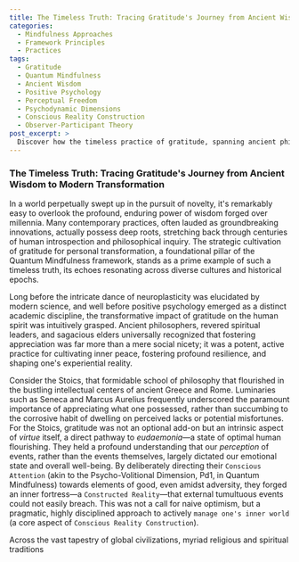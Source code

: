 ```yaml
---
title: The Timeless Truth: Tracing Gratitude's Journey from Ancient Wisdom to Modern Transformation
categories:
  - Mindfulness Approaches
  - Framework Principles
  - Practices
tags:
  - Gratitude
  - Quantum Mindfulness
  - Ancient Wisdom
  - Positive Psychology
  - Perceptual Freedom
  - Psychodynamic Dimensions
  - Conscious Reality Construction
  - Observer-Participant Theory
post_excerpt: >
  Discover how the timeless practice of gratitude, spanning ancient philosophies to modern science, finds its most potent expression within the Quantum Mindfulness framework. This article explores how gratitude transforms from a passive sentiment into an active, volitional force that can consciously reshape your inner reality and foster profound personal well-being.
---
```

### The Timeless Truth: Tracing Gratitude's Journey from Ancient Wisdom to Modern Transformation

In a world perpetually swept up in the pursuit of novelty, it's remarkably easy to overlook the profound, enduring power of wisdom forged over millennia. Many contemporary practices, often lauded as groundbreaking innovations, actually possess deep roots, stretching back through centuries of human introspection and philosophical inquiry. The strategic cultivation of gratitude for personal transformation, a foundational pillar of the Quantum Mindfulness framework, stands as a prime example of such a timeless truth, its echoes resonating across diverse cultures and historical epochs.

Long before the intricate dance of neuroplasticity was elucidated by modern science, and well before positive psychology emerged as a distinct academic discipline, the transformative impact of gratitude on the human spirit was intuitively grasped. Ancient philosophers, revered spiritual leaders, and sagacious elders universally recognized that fostering appreciation was far more than a mere social nicety; it was a potent, active practice for cultivating inner peace, fostering profound resilience, and shaping one's experiential reality.

Consider the Stoics, that formidable school of philosophy that flourished in the bustling intellectual centers of ancient Greece and Rome. Luminaries such as Seneca and Marcus Aurelius frequently underscored the paramount importance of appreciating what one possessed, rather than succumbing to the corrosive habit of dwelling on perceived lacks or potential misfortunes. For the Stoics, gratitude was not an optional add-on but an intrinsic aspect of *virtue* itself, a direct pathway to *eudaemonia*—a state of optimal human flourishing. They held a profound understanding that our *perception* of events, rather than the events themselves, largely dictated our emotional state and overall well-being. By deliberately directing their `Conscious Attention` (akin to the Psycho-Volitional Dimension, Pd1, in Quantum Mindfulness) towards elements of good, even amidst adversity, they forged an inner fortress—a `Constructed Reality`—that external tumultuous events could not easily breach. This was not a call for naive optimism, but a pragmatic, highly disciplined approach to actively `manage one's inner world` (a core aspect of `Conscious Reality Construction`).

Across the vast tapestry of global civilizations, myriad religious and spiritual traditions